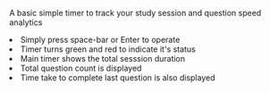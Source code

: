 A basic simple timer to track your study session and question speed analytics
<li>Simply press space-bar or Enter to operate</li>
<li>Timer turns green and red to indicate it's status</li>
<li>Main timer shows the total sesssion duration</li>
<li>Total question count is displayed</li>
<li>Time take to complete last question is also displayed</li>

